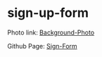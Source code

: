 # sign-up-form

Photo link: 
    <a href="https://unsplash.com/photos/NhXHkt6nVDg">Background-Photo</a>

Github Page: <a href="https://milkstard.github.io/sign-up-form/">Sign-Form</a>
